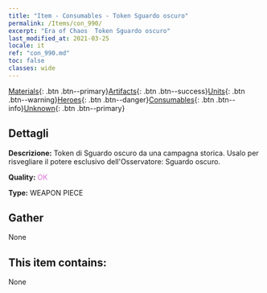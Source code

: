 ```yaml
---
title: "Item - Consumables - Token Sguardo oscuro"
permalink: /Items/con_990/
excerpt: "Era of Chaos  Token Sguardo oscuro"
last_modified_at: 2021-03-25
locale: it
ref: "con_990.md"
toc: false
classes: wide
---
```

 [Materials](/it/Items/){: .btn .btn--primary}[Artifacts](/it/Items/Artifacts/){: .btn .btn--success}[Units](/it/Items/Units/){: .btn .btn--warning}[Heroes](/it/Items/Heroes/){: .btn .btn--danger}[Consumables](/it/Items/Consumables/){: .btn .btn--info}[Unknown](/it/Items/Unknown/){: .btn .btn--primary}

## Dettagli
 **Descrizione:** Token di Sguardo oscuro da una campagna storica. Usalo per risvegliare il potere esclusivo dell'Osservatore: Sguardo oscuro.

 **Quality:** <span style="color: #DA70D6">OK</span>

 **Type:** WEAPON PIECE

## Gather

  None

## This item contains:

  None

